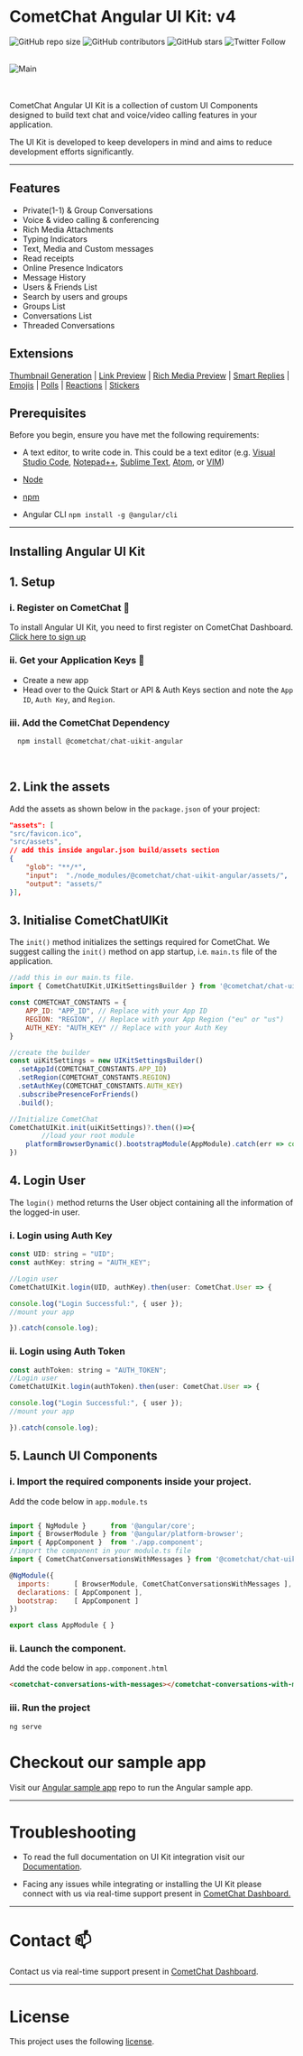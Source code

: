 # CometChat Angular UI Kit: v4

![GitHub repo size](https://img.shields.io/github/repo-size/cometchat-pro/javascript-angular-chat-ui-kit)
![GitHub contributors](https://img.shields.io/github/contributors/cometchat-pro/javascript-angular-chat-ui-kit)
![GitHub stars](https://img.shields.io/github/stars/cometchat-pro/javascript-angular-chat-ui-kit?style=social)
![Twitter Follow](https://img.shields.io/twitter/follow/cometchat?style=social)
</br></br>
<div style="width:100%">
    <div style="width:50%; display:inline-block">
        <div align="center">
          <img align="left" alt="Main" src="./Screenshots/main.png">
        </div>
    </div>
</div>

</br></br>
CometChat Angular UI Kit is a collection of custom UI Components designed to build text chat and voice/video calling features in your application.

The UI Kit is developed to keep developers in mind and aims to reduce development efforts significantly.

---

## Features

- Private(1-1) & Group Conversations
- Voice & video calling & conferencing
- Rich Media Attachments
- Typing Indicators
- Text, Media and Custom messages
- Read receipts
- Online Presence Indicators
- Message History
- Users & Friends List
- Search by users and groups
- Groups List
- Conversations List
- Threaded Conversations

## Extensions

[Thumbnail Generation](https://www.cometchat.com/docs/extensions/thumbnail-generation) | [Link Preview](https://www.cometchat.com/docs/extensions/link-preview) | [Rich Media Preview](https://www.cometchat.com/docs/extensions/rich-media-preview) | [Smart Replies](https://www.cometchat.com/docs/extensions/smart-replies) | [Emojis](https://www.cometchat.com/docs/extensions/emojis) | [Polls](https://www.cometchat.com/docs/extensions/polls) | [Reactions](https://www.cometchat.com/docs/extensions/reactions) | [Stickers](https://www.cometchat.com/docs/extensions/stickers)

## Prerequisites

Before you begin, ensure you have met the following requirements:

- A text editor, to write code in. This could be a text editor (e.g. [Visual Studio Code](https://code.visualstudio.com/), [Notepad++](https://notepad-plus-plus.org/), [Sublime Text](https://www.sublimetext.com/), [Atom](https://atom.io/), or [VIM](https://www.vim.org/))

- [Node](https://nodejs.org/)

- [npm](https://www.npmjs.com/get-npm)

- Angular CLI `npm install -g @angular/cli`

---

## Installing Angular UI Kit

## 1. Setup

### i. Register on CometChat 🔧

To install Angular UI Kit, you need to first register on CometChat Dashboard. <a href="https://app.cometchat.com/signup" target="_blank">Click here to sign up</a>

### ii. Get your Application Keys :key:

- Create a new app
- Head over to the Quick Start or API & Auth Keys section and note the `App ID`, `Auth Key`, and `Region`.

### iii. Add the CometChat Dependency

```javascript
  npm install @cometchat/chat-uikit-angular
```

<br/>

## 2. Link the assets

Add the assets as shown below in the `package.json` of your project:

```json
"assets": [
"src/favicon.ico",
"src/assets",
// add this inside angular.json build/assets section
{
	"glob": "**/*",
	"input":  "./node_modules/@cometchat/chat-uikit-angular/assets/",
	"output": "assets/"
}],
```

## 3. Initialise CometChatUIKit

The `init()` method initializes the settings required for CometChat. We suggest calling the `init()` method on app startup, i.e. `main.ts` file of the application.

```javascript
//add this in our main.ts file.
import { CometChatUIKit,UIKitSettingsBuilder } from '@cometchat/chat-uikit-angular';

const COMETCHAT_CONSTANTS = {
	APP_ID: "APP_ID", // Replace with your App ID
	REGION: "REGION", // Replace with your App Region ("eu" or "us")
	AUTH_KEY: "AUTH_KEY" // Replace with your Auth Key
}

//create the builder
const uiKitSettings = new UIKitSettingsBuilder()
  .setAppId(COMETCHAT_CONSTANTS.APP_ID)
  .setRegion(COMETCHAT_CONSTANTS.REGION)
  .setAuthKey(COMETCHAT_CONSTANTS.AUTH_KEY)
  .subscribePresenceForFriends()
  .build();

//Initialize CometChat
CometChatUIKit.init(uiKitSettings)?.then(()=>{
		//load your root module
    platformBrowserDynamic().bootstrapModule(AppModule).catch(err => console.error(err));
})
```

## 4. Login User

The `login()` method returns the User object containing all the information of the logged-in user.

### i. Login using Auth Key

```javascript
const UID: string = "UID";
const authKey: string = "AUTH_KEY";

//Login user
CometChatUIKit.login(UID, authKey).then(user: CometChat.User => {

console.log("Login Successful:", { user });
//mount your app

}).catch(console.log);
```

### ii. Login using Auth Token

```javascript
const authToken: string = "AUTH_TOKEN";
//Login user
CometChatUIKit.login(authToken).then(user: CometChat.User => {

console.log("Login Successful:", { user });
//mount your app

}).catch(console.log);
```

## 5. Launch UI Components

### i. Import the required components inside your project.

Add the code below in `app.module.ts`

```javascript

import { NgModule }      from '@angular/core';
import { BrowserModule } from '@angular/platform-browser';
import { AppComponent }  from './app.component';
//import the component in your module.ts file
import { CometChatConversationsWithMessages } from '@cometchat/chat-uikit-angular';

@NgModule({
  imports:      [ BrowserModule, CometChatConversationsWithMessages ],
  declarations: [ AppComponent ],
  bootstrap:    [ AppComponent ]
})

export class AppModule { }

```

### ii. Launch the component.

Add the code below in `app.component.html`

```html
<cometchat-conversations-with-messages></cometchat-conversations-with-messages>
```
### iii. Run the project

```cli
ng serve
```


# Checkout our sample app

Visit our [Angular sample app](https://github.com/cometchat/cometchat-uikit-angular) repo to run the Angular sample app.

---

# Troubleshooting

- To read the full documentation on UI Kit integration visit our [Documentation](https://www.cometchat.com/docs/angular-chat-ui-kit/overview).

- Facing any issues while integrating or installing the UI Kit please connect with us via real-time support present in <a href="https://app.cometchat.com/" target="_blank">CometChat Dashboard.</a>

---


# Contact :mailbox:

Contact us via real-time support present in [CometChat Dashboard](https://app.cometchat.com/).

---

# License

This project uses the following [license](https://github.com/cometchat/.github/blob/master/LICENSE).
